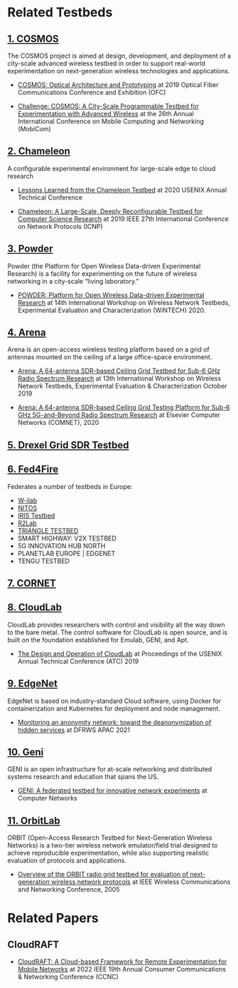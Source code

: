 # Related Testbeds

## [1. COSMOS](https://cosmos-lab.org/)

The COSMOS project is aimed at design, development, and deployment of a city-scale advanced wireless testbed in order to support real-world experimentation on next-generation wireless technologies and applications.

- [COSMOS: Optical Architecture and Prototyping](https://ieeexplore.ieee.org/document/8697010)
at 2019 Optical Fiber Communications Conference and Exhibition (OFC)

- [Challenge: COSMOS: A City-Scale Programmable Testbed for Experimentation with Advanced Wireless](https://dl.acm.org/doi/10.1145/3372224.3380891)
at the 26th Annual International Conference on Mobile Computing and Networking (MobiCom)

## [2. Chameleon](https://www.chameleoncloud.org/)
A configurable experimental environment for large-scale edge to cloud research

- [Lessons Learned from the Chameleon Testbed](https://dl.acm.org/doi/abs/10.5555/3489146.3489161)
at 2020 USENIX Annual Technical Conference

- [Chameleon: A Large-Scale, Deeply Reconfigurable Testbed for Computer Science Research](https://ieeexplore.ieee.org/document/8888067)
at 2019 IEEE 27th International Conference on Network Protocols (ICNP)

## [3. Powder](https://powderwireless.net/)
Powder (the Platform for Open Wireless Data-driven Experimental Research) is a facility for experimenting on the future of wireless networking in a city-scale “living laboratory.”

- [POWDER: Platform for Open Wireless Data-driven Experimental Research](http://www.flux.utah.edu/paper/breen-wintech20)
at 14th International Workshop on Wireless Network Testbeds, Experimental Evaluation and Characterization (WiNTECH) 2020.

## [4. Arena](https://ece.northeastern.edu/wineslab/arena.php)
Arena is an open-access wireless testing platform based on a grid of antennas mounted on the ceiling of a large office-space environment.

- [Arena: A 64-antenna SDR-based Ceiling Grid Testbed for Sub-6 GHz Radio Spectrum Research](https://dl.acm.org/doi/10.1145/3349623.3355473)
at 13th International Workshop on Wireless Network Testbeds, Experimental Evaluation & Characterization October 2019

- [Arena: A 64-antenna SDR-based Ceiling Grid Testing Platform for Sub-6 GHz 5G-and-Beyond Radio Spectrum Research](https://www.sciencedirect.com/science/article/pii/S1389128620311257)
at Elsevier Computer Networks (COMNET), 2020

## [5. Drexel Grid SDR Testbed](https://research.coe.drexel.edu/ece/dwsl/research/drexel-grid-sdr-testbed/)

## [6. Fed4Fire](https://www.fed4fire.eu/)
Federates a number of testbeds in Europe:
- [W-ilab](https://doc.ilabt.imec.be/ilabt/wilab/)
- [NITOS](https://nitlab.inf.uth.gr/NITlab/nitos)
- [IRIS Testbed](http://iristestbed.eu/)
- [R2Lab](https://r2lab.inria.fr/index.md)
- [TRIANGLE TESTBED](www.triangle-project.eu)
- SMART HIGHWAY: V2X TESTBED
- 5G INNOVATION HUB NORTH
- PLANETLAB EUROPE | EDGENET
- TENGU TESTBED


## [7. CORNET](https://cornet.wireless.vt.edu/index.html)


## [8. CloudLab](https://cloudlab.us/)
CloudLab provides researchers with control and visibility all the way down to the bare metal.
The control software for CloudLab is open source, and is built on the foundation established for Emulab, GENI, and Apt.

- [The Design and Operation of CloudLab](https://www.flux.utah.edu/paper/duplyakin-atc19) at Proceedings of the USENIX Annual Technical Conference (ATC) 2019

## [9. EdgeNet](https://www.edge-net.org/)

EdgeNet is based on industry-standard Cloud software, using Docker for containerization and Kubernetes for deployment and node management.

- [Monitoring an anonymity network: toward the deanonymization of hidden services](https://dfrws.org/presentation/monitoring-an-anonymity-network-toward-the-deanonymization-of-hidden-services)
at DFRWS APAC 2021

## [10. Geni](https://www.geni.net/)

GENI is an open infrastructure for at-scale networking and distributed systems research and education that spans the US.

- [GENI: A federated testbed for innovative network experiments](https://www.sciencedirect.com/science/article/pii/S1389128613004507) at Computer Networks

## [11. OrbitLab](orbit-lab.org)
ORBIT (Open-Access Research Testbed for Next-Generation Wireless Networks) is a two-tier wireless network emulator/field trial designed to achieve reproducible experimentation, while also supporting realistic evaluation of protocols and applications.

- [Overview of the ORBIT radio grid testbed for evaluation of next-generation wireless network protocols](https://ieeexplore.ieee.org/document/1424763)
at IEEE Wireless Communications and Networking Conference, 2005



# Related Papers

## CloudRAFT

- [CloudRAFT: A Cloud-based Framework for Remote Experimentation for Mobile Networks](https://ieeexplore.ieee.org/document/9700510)
at 2022 IEEE 19th Annual Consumer Communications & Networking Conference (CCNC)


